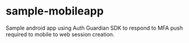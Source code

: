 # sample-mobileapp
Sample android app using Auth Guardian SDK to respond to MFA push required to mobile to web session creation.
